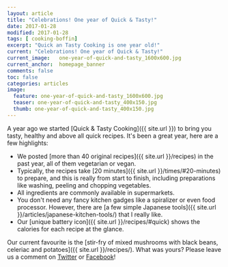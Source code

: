 ```yaml
---
layout: article
title: "Celebrations! One year of Quick & Tasty!"
date: 2017-01-28
modified: 2017-01-28
tags: [ cooking-boffin]
excerpt: "Quick an Tasty Cooking is one year old!"
current: "Celebrations! One year of Quick & Tasty!"
current_image:   one-year-of-quick-and-tasty_1600x600.jpg
current_anchor:  homepage_banner
comments: false
toc: false
categories: articles
image:
  feature: one-year-of-quick-and-tasty_1600x600.jpg
  teaser: one-year-of-quick-and-tasty_400x150.jpg
  thumb: one-year-of-quick-and-tasty_400x150.jpg
---
```





A year ago we started [Quick & Tasty Cooking]({{ site.url }}) to bring you tasty, healthy and above all quick recipes. It's been a great year, here are a few highlights:

* We posted [more than 40 original recipes]({{ site.url }}/recipes) in the past year, all of them vegetarian or vegan. 
* Typically, the recipes take [20 minutes]({{ site.url }}/times/#20-minutes) to prepare, and this is really from start to finish, including preparations like washing, peeling and chopping vegetables.
* All ingredients are commonly available in supermarkets.
* You don't need any fancy kitchen gadges like a spiralizer or even food processor. However, there are [a few simple Japanese tools]({{ site.url }}/articles/japanese-kitchen-tools/) that I really like.
* Our [unique battery icon]({{ site.url }}/recipes/#quick) shows the calories for each recipe at the glance. 

Our current favourite is the [stir-fry of mixed mushrooms with black beans, celeriac and potatoes]({{ site.url }}/recipes/). What was yours? Please leave us a comment on [Twitter](https://twitter.com/fuss_free_food) or [Facebook](https://www.facebook.com/quickandtasyfood/)!


